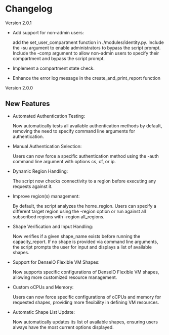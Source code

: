 # Changelog

Version 2.0.1

- Add support for non-admin users:

    add the set_user_compartment function in ./modules/identity.py.
	Include the -su argument to enable administrators to bypass the script prompt.
    Include the -comp argument to allow non-admin users to specify their compartment and bypass the script prompt.

- Implement a compartment state check.
- Enhance the error log message in the create_and_print_report function

Version 2.0.0
## New Features

- Automated Authentication Testing: 

	Now automatically tests all available authentication methods by default, removing the need to specify command line arguments for authentication.
	
- Manual Authentication Selection: 
	
	Users can now force a specific authentication method using the -auth command line argument with options cs, cf, or ip.
	
- Dynamic Region Handling:

	The script now checks connectivity to a region before executing any requests against it.

- Improve region(s) management:

	By default, the script analyzes the home_region.
	Users can specify a different target region using the -region option or run against all subscribed regions 	with -region all_regions.

- Shape Verification and Input Handling:

   Now verifies if a given shape_name exists before running the capacity_report.
   If no shape is provided via command line arguments, the script prompts the user for input and displays a 	list of available shapes.
   
- Support for DenseIO Flexible VM Shapes:
	
	Now supports specific configurations of DenseIO Flexible VM shapes, allowing more customized resource management.

- Custom oCPUs and Memory: 

	Users can now force specific configurations of oCPUs and memory for requested shapes, providing more flexibility in defining VM resources.

- Automatic Shape List Update:

	Now automatically updates its list of available shapes, ensuring users always have the most current 	options displayed.